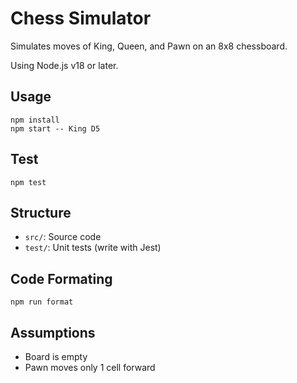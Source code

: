 # Chess Simulator

Simulates moves of King, Queen, and Pawn on an 8x8 chessboard.

Using Node.js v18 or later.

## Usage

```
npm install
npm start -- King D5
```

## Test

```
npm test
```

## Structure

- `src/`: Source code
- `test/`: Unit tests (write with Jest)

## Code Formating

```
npm run format
```

## Assumptions

- Board is empty
- Pawn moves only 1 cell forward
